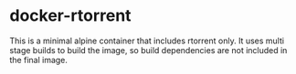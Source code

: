 # docker-rtorrent

This is a minimal alpine container that includes rtorrent only. It uses multi
stage builds to build the image, so build dependencies are not included in the
final image.
